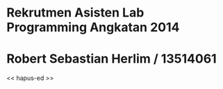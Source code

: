 # Rekrutmen Asisten Lab Programming Angkatan 2014
# Robert Sebastian Herlim / 13514061

<< hapus-ed >>

